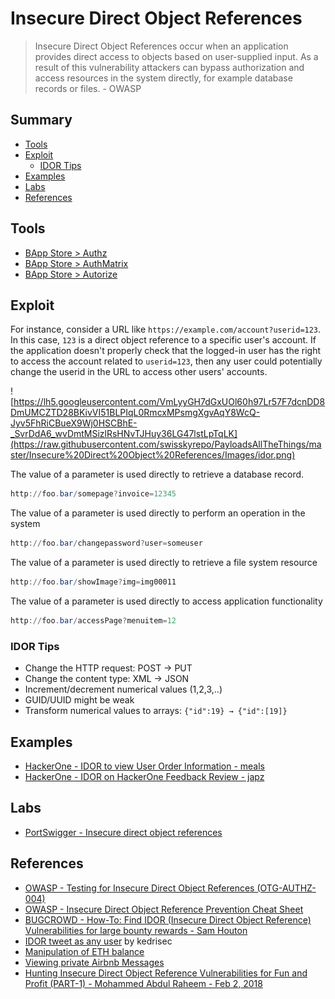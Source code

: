 # Insecure Direct Object References

> Insecure Direct Object References occur when an application provides direct access to objects based on user-supplied input. As a result of this vulnerability attackers can bypass authorization and access resources in the system directly, for example database records or files. - OWASP


## Summary

* [Tools](#tools)
* [Exploit](#exploit)
    * [IDOR Tips](#idor-tips)
* [Examples](#examples)
* [Labs](#labs)
* [References](#references)


## Tools

- [BApp Store > Authz](https://portswigger.net/bappstore/4316cc18ac5f434884b2089831c7d19e)
- [BApp Store > AuthMatrix](https://portswigger.net/bappstore/30d8ee9f40c041b0bfec67441aad158e)
- [BApp Store > Autorize](https://portswigger.net/bappstore/f9bbac8c4acf4aefa4d7dc92a991af2f)


## Exploit

For instance, consider a URL like `https://example.com/account?userid=123`. In this case, `123` is a direct object reference to a specific user's account. If the application doesn't properly check that the logged-in user has the right to access the account related to `userid=123`, then any user could potentially change the userid in the URL to access other users' accounts.

![https://lh5.googleusercontent.com/VmLyyGH7dGxUOl60h97Lr57F7dcnDD8DmUMCZTD28BKivVI51BLPIqL0RmcxMPsmgXgvAqY8WcQ-Jyv5FhRiCBueX9Wj0HSCBhE-_SvrDdA6_wvDmtMSizlRsHNvTJHuy36LG47lstLpTqLK](https://raw.githubusercontent.com/swisskyrepo/PayloadsAllTheThings/master/Insecure%20Direct%20Object%20References/Images/idor.png)

The value of a parameter is used directly to retrieve a database record.

```powershell
http://foo.bar/somepage?invoice=12345
```

The value of a parameter is used directly to perform an operation in the system

```powershell
http://foo.bar/changepassword?user=someuser
```

The value of a parameter is used directly to retrieve a file system resource

```powershell
http://foo.bar/showImage?img=img00011
```

The value of a parameter is used directly to access application functionality

```powershell
http://foo.bar/accessPage?menuitem=12
```


### IDOR Tips

* Change the HTTP request: POST → PUT
* Change the content type: XML → JSON
* Increment/decrement numerical values (1,2,3,..)
* GUID/UUID might be weak
* Transform numerical values to arrays: `{"id":19} → {"id":[19]}`


## Examples

* [HackerOne - IDOR to view User Order Information - meals](https://hackerone.com/reports/287789)
* [HackerOne - IDOR on HackerOne Feedback Review - japz](https://hackerone.com/reports/262661)


## Labs

* [PortSwigger - Insecure direct object references](https://portswigger.net/web-security/access-control/lab-insecure-direct-object-references)


## References

* [OWASP - Testing for Insecure Direct Object References (OTG-AUTHZ-004)](https://www.owasp.org/index.php/Testing_for_Insecure_Direct_Object_References_(OTG-AUTHZ-004))
* [OWASP - Insecure Direct Object Reference Prevention Cheat Sheet](https://www.owasp.org/index.php/Insecure_Direct_Object_Reference_Prevention_Cheat_Sheet)
* [BUGCROWD - How-To: Find IDOR (Insecure Direct Object Reference) Vulnerabilities for large bounty rewards - Sam Houton](https://www.bugcrowd.com/blog/how-to-find-idor-insecure-direct-object-reference-vulnerabilities-for-large-bounty-rewards/)
* [IDOR tweet as any user](http://kedrisec.com/twitter-publish-by-any-user/) by kedrisec
* [Manipulation of ETH balance](https://www.vicompany.nl/magazine/from-christmas-present-in-the-blockchain-to-massive-bug-bounty)
* [Viewing private Airbnb Messages](http://buer.haus/2017/03/31/airbnb-web-to-app-phone-notification-idor-to-view-everyones-airbnb-messages/) 
* [Hunting Insecure Direct Object Reference Vulnerabilities for Fun and Profit (PART-1) - Mohammed Abdul Raheem - Feb 2, 2018](https://codeburst.io/hunting-insecure-direct-object-reference-vulnerabilities-for-fun-and-profit-part-1-f338c6a52782)
